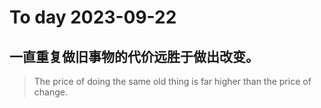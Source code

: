 
# To day 2023-09-22


## 一直重复做旧事物的代价远胜于做出改变。
> The price of doing the same old thing is far higher than the price of change. 

    